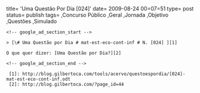 
title= 'Uma Questão Por Dia [024]'
date= 2009-08-24 00=07=51
type= post
status= publish
tags=
,Concurso Público
,Geral
,Jornada
,Objetivo
,Questões
,Simulado
~~~~~~
<!-- google_ad_section_start -->

> [\# Uma Questão por Dia # mat-est-eco-cont-inf # N. [024] ][1]

O que quer dizer: [Uma Questão por Dia?][2]

<!-- google_ad_section_end -->

 [1]: http://blog.gilbertoca.com/tools/acervo/questoespordia/[024]-mat-est-eco-cont-inf.odt
 [2]: http://blog.gilbertoca.com/?page_id=44